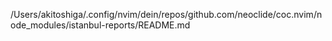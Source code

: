 /Users/akitoshiga/.config/nvim/dein/repos/github.com/neoclide/coc.nvim/node_modules/istanbul-reports/README.md